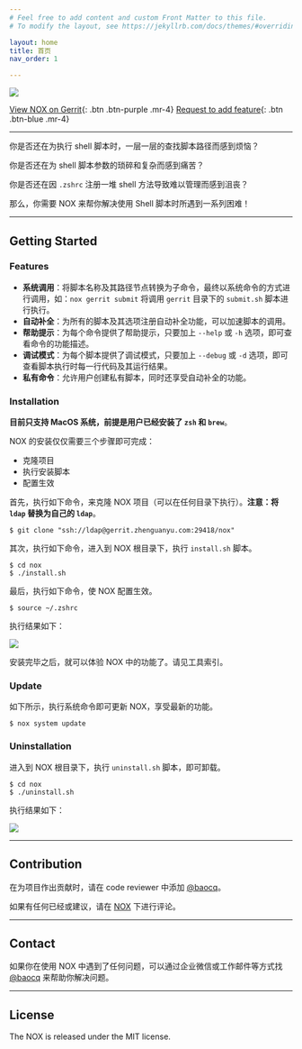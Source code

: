 ```yaml
---
# Feel free to add content and custom Front Matter to this file.
# To modify the layout, see https://jekyllrb.com/docs/themes/#overriding-theme-defaults

layout: home
title: 首页
nav_order: 1

---
```


![](https://chuquan-public-r-001.oss-cn-shanghai.aliyuncs.com/nox/nox.png)

[View NOX on Gerrit](https://gerrit.zhenguanyu.com/plugins/gitiles/nox/){: .btn .btn-purple .mr-4}
[Request to add feature](https://confluence.zhenguanyu.com/display/~baocq/NOX){: .btn .btn-blue .mr-4}

---

你是否还在为执行 shell 脚本时，一层一层的查找脚本路径而感到烦恼？

你是否还在为 shell 脚本参数的琐碎和复杂而感到痛苦？

你是否还在因 `.zshrc` 注册一堆 shell 方法导致难以管理而感到沮丧？

那么，你需要 NOX 来帮你解决使用 Shell 脚本时所遇到一系列困难！

---

## Getting Started
### Features
- **系统调用**：将脚本名称及其路径节点转换为子命令，最终以系统命令的方式进行调用，如：`nox gerrit submit` 将调用 `gerrit` 目录下的 `submit.sh` 脚本进行执行。 
- **自动补全**：为所有的脚本及其选项注册自动补全功能，可以加速脚本的调用。
- **帮助提示**：为每个命令提供了帮助提示，只要加上 `--help` 或 `-h` 选项，即可查看命令的功能描述。
- **调试模式**：为每个脚本提供了调试模式，只要加上 `--debug` 或 `-d` 选项，即可查看脚本执行时每一行代码及其运行结果。
- **私有命令**：允许用户创建私有脚本，同时还享受自动补全的功能。

### Installation
**目前只支持 MacOS 系统，前提是用户已经安装了 `zsh` 和 `brew`**。

NOX 的安装仅仅需要三个步骤即可完成：
- 克隆项目
- 执行安装脚本
- 配置生效

首先，执行如下命令，来克隆 NOX 项目（可以在任何目录下执行）。**注意：将 `ldap` 替换为自己的 `ldap`**。

```shell
$ git clone "ssh://ldap@gerrit.zhenguanyu.com:29418/nox"
```

其次，执行如下命令，进入到 NOX 根目录下，执行 `install.sh` 脚本。

```shel
$ cd nox
$ ./install.sh
```

最后，执行如下命令，使 NOX 配置生效。

```shell
$ source ~/.zshrc
```

执行结果如下：

![](https://chuquan-public-r-001.oss-cn-shanghai.aliyuncs.com/nox/nox-install.gif)

安装完毕之后，就可以体验 NOX 中的功能了。请见工具索引。

### Update
如下所示，执行系统命令即可更新 NOX，享受最新的功能。

```shell
$ nox system update
```

### Uninstallation
进入到 NOX 根目录下，执行 `uninstall.sh` 脚本，即可卸载。

```shell
$ cd nox
$ ./uninstall.sh
```

执行结果如下：

![](https://chuquan-public-r-001.oss-cn-shanghai.aliyuncs.com/nox/nox-uninstall.gif)

---

## Contribution
在为项目作出贡献时，请在 code reviewer 中添加 [@baocq](https://gerrit.zhenguanyu.com/q/owner:baocq%2540fenbi.com)。

如果有任何已经或建议，请在 [NOX](https://confluence.zhenguanyu.com/display/~baocq/NOX) 下进行评论。

---

## Contact
如果你在使用 NOX 中遇到了任何问题，可以通过企业微信或工作邮件等方式找 [@baocq](https://gerrit.zhenguanyu.com/q/owner:baocq%2540fenbi.com) 来帮助你解决问题。

---

## License
The NOX is released under the MIT license.